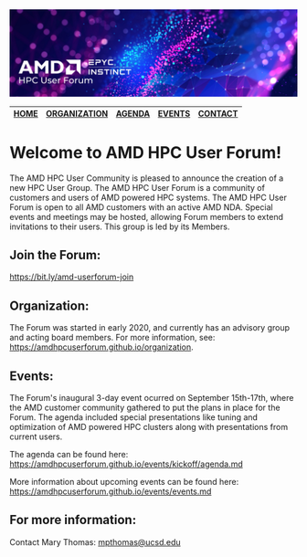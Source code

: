 <img src="images/Smaller-AMDHPCUserTraining_header.png" alt="Comet Rack View" width="700px" />

| [HOME](README.md) | [ORGANIZATION](organization.md) | [AGENDA](agenda.md)  | [EVENTS](events/events.md) | [CONTACT](contact.md) |
| :-----: | :-----: | :-----: | :-----: | :-----: |

# Welcome to AMD HPC User Forum!

The AMD HPC User Community is pleased to announce the creation of a new HPC User Group.  The AMD HPC User Forum is a community of customers and users of AMD powered HPC systems.  The AMD HPC User Forum is open to all AMD customers with an active AMD NDA.  Special events and meetings may be hosted, allowing Forum members to extend invitations to their users.  This group is led by its Members.

## Join the Forum:
https://bit.ly/amd-userforum-join

## Organization:
The Forum was started in early 2020, and currently has an advisory group and acting board members. For more information, see: https://amdhpcuserforum.github.io/organization.

## Events:
The Forum's inaugural 3-day event ocurred on September 15th-17th, where the AMD customer community gathered to put the plans in place for the Forum. The agenda included special presentations like tuning and optimization of AMD powered HPC clusters along with presentations from current users.

The agenda can be found here: https://amdhpcuserforum.github.io/events/kickoff/agenda.md

More information about upcoming events can be found here:  https://amdhpcuserforum.github.io/events/events.md

## For more  information: 
Contact Mary Thomas: mpthomas@ucsd.edu


